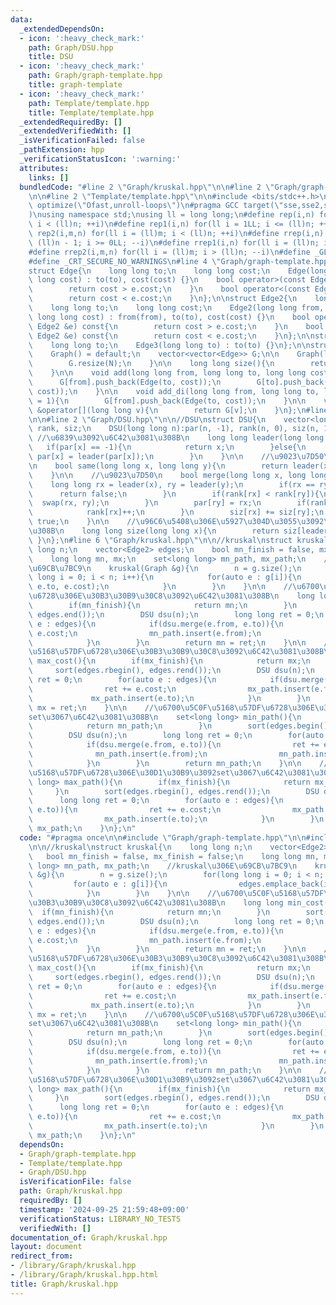 ```yaml
---
data:
  _extendedDependsOn:
  - icon: ':heavy_check_mark:'
    path: Graph/DSU.hpp
    title: DSU
  - icon: ':heavy_check_mark:'
    path: Graph/graph-template.hpp
    title: graph-template
  - icon: ':heavy_check_mark:'
    path: Template/template.hpp
    title: Template/template.hpp
  _extendedRequiredBy: []
  _extendedVerifiedWith: []
  _isVerificationFailed: false
  _pathExtension: hpp
  _verificationStatusIcon: ':warning:'
  attributes:
    links: []
  bundledCode: "#line 2 \"Graph/kruskal.hpp\"\n\n#line 2 \"Graph/graph-template.hpp\"\
    \n\n#line 2 \"Template/template.hpp\"\n\n#include <bits/stdc++.h>\n#pragma GCC\
    \ optimize(\"Ofast,unroll-loops\")\n#pragma GCC target(\"sse,sse2,sse3,ssse3,sse4,popcnt,abm,mmx,avx,avx2,tune=native\"\
    )\nusing namespace std;\nusing ll = long long;\n#define rep(i,n) for(ll i = 0LL;\
    \ i < (ll)n; ++i)\n#define rep1(i,n) for(ll i = 1LL; i <= (ll)n; ++i)\n#define\
    \ rep2(i,m,n) for(ll i = (ll)m; i < (ll)n; ++i)\n#define rrep(i,n) for(ll i =\
    \ (ll)n - 1; i >= 0LL; --i)\n#define rrep1(i,n) for(ll i = (ll)n; i > 0LL; --i)\n\
    #define rrep2(i,m,n) for(ll i = (ll)m; i > (ll)n; --i)\n#define _GLIBCXX_DEBUG\n\
    #define _CRT_SECURE_NO_WARNINGS\n#line 4 \"Graph/graph-template.hpp\"\n\n//graph_template\n\
    struct Edge{\n    long long to;\n    long long cost;\n    Edge(long long to, long\
    \ long cost) : to(to), cost(cost) {}\n    bool operator>(const Edge &e) const{\n\
    \        return cost > e.cost;\n    }\n    bool operator<(const Edge &e) const{\n\
    \        return cost < e.cost;\n    }\n};\n\nstruct Edge2{\n    long long from;\n\
    \    long long to;\n    long long cost;\n    Edge2(long long from, long long to,\
    \ long long cost) : from(from), to(to), cost(cost) {}\n    bool operator>(const\
    \ Edge2 &e) const{\n        return cost > e.cost;\n    }\n    bool operator<(const\
    \ Edge2 &e) const{\n        return cost < e.cost;\n    }\n};\n\nstruct Edge3 {\n\
    \    long long to;\n    Edge3(long long to) : to(to) {}\n};\n\nstruct Graph{\n\
    \    Graph() = default;\n    vector<vector<Edge>> G;\n\n    Graph(long long N){\n\
    \        G.resize(N);\n    }\n\n    long long size(){\n        return G.size();\n\
    \    }\n\n    void add(long long from, long long to, long long cost = 1){\n  \
    \      G[from].push_back(Edge(to, cost));\n        G[to].push_back(Edge(from,\
    \ cost));\n    }\n\n    void add_di(long long from, long long to, long long cost\
    \ = 1){\n        G[from].push_back(Edge(to, cost));\n    }\n\n    vector<Edge>\
    \ &operator[](long long v){\n        return G[v];\n    }\n};\n#line 4 \"Graph/kruskal.hpp\"\
    \n\n#line 2 \"Graph/DSU.hpp\"\n\n//DSU\nstruct DSU{\n    vector<long long> par,\
    \ rank, siz;\n    DSU(long long n):par(n, -1), rank(n, 0), siz(n, 1){}\n\n   \
    \ //\u6839\u3092\u6C42\u3081\u308B\n    long long leader(long long x){\n     \
    \   if(par[x] == -1){\n            return x;\n        }else{\n            return\
    \ par[x] = leader(par[x]);\n        }\n    }\n\n    //\u9023\u7D50\u5224\u5B9A\
    \n    bool same(long long x, long long y){\n        return leader(x) == leader(y);\n\
    \    }\n\n    //\u9023\u7D50\n    bool merge(long long x, long long y){\n    \
    \    long long rx = leader(x), ry = leader(y);\n        if(rx == ry){\n      \
    \      return false;\n        }\n        if(rank[rx] < rank[ry]){\n          \
    \  swap(rx, ry);\n        }\n        par[ry] = rx;\n        if(rank[rx] == rank[ry]){\n\
    \            rank[rx]++;\n        }\n        siz[rx] += siz[ry];\n        return\
    \ true;\n    }\n\n    //\u96C6\u5408\u306E\u5927\u304D\u3055\u3092\u6C42\u3081\
    \u308B\n    long long size(long long x){\n        return siz[leader(x)];\n   \
    \ }\n};\n#line 6 \"Graph/kruskal.hpp\"\n\n//kruskal\nstruct kruskal{\n    long\
    \ long n;\n    vector<Edge2> edges;\n    bool mn_finish = false, mx_finish = false;\n\
    \    long long mn, mx;\n    set<long long> mn_path, mx_path;\n    //kruskal\u306E\
    \u69CB\u7BC9\n    kruskal(Graph &g){\n        n = g.size();\n        for(long\
    \ long i = 0; i < n; i++){\n            for(auto e : g[i]){\n                edges.emplace_back(i,\
    \ e.to, e.cost);\n            }\n        }\n    }\n\n    //\u6700\u5C0F\u5168\u57DF\
    \u6728\u306E\u30B3\u30B9\u30C8\u3092\u6C42\u3081\u308B\n    long long min_cost(){\n\
    \        if(mn_finish){\n            return mn;\n        }\n        sort(edges.begin(),\
    \ edges.end());\n        DSU dsu(n);\n        long long ret = 0;\n        for(auto\
    \ e : edges){\n            if(dsu.merge(e.from, e.to)){\n                ret +=\
    \ e.cost;\n                mn_path.insert(e.from);\n                mn_path.insert(e.to);\n\
    \            }\n        }\n        return mn = ret;\n    }\n\n    //\u6700\u5927\
    \u5168\u57DF\u6728\u306E\u30B3\u30B9\u30C8\u3092\u6C42\u3081\u308B\n    long long\
    \ max_cost(){\n        if(mx_finish){\n            return mx;\n        }\n   \
    \     sort(edges.rbegin(), edges.rend());\n        DSU dsu(n);\n        long long\
    \ ret = 0;\n        for(auto e : edges){\n            if(dsu.merge(e.from, e.to)){\n\
    \                ret += e.cost;\n                mx_path.insert(e.from);\n   \
    \             mx_path.insert(e.to);\n            }\n        }\n        return\
    \ mx = ret;\n    }\n\n    //\u6700\u5C0F\u5168\u57DF\u6728\u306E\u30D1\u30B9\u3092\
    set\u3067\u6C42\u3081\u308B\n    set<long long> min_path(){\n        if(mn_finish){\n\
    \            return mn_path;\n        }\n        sort(edges.begin(), edges.end());\n\
    \        DSU dsu(n);\n        long long ret = 0;\n        for(auto e : edges){\n\
    \            if(dsu.merge(e.from, e.to)){\n                ret += e.cost;\n  \
    \              mn_path.insert(e.from);\n                mn_path.insert(e.to);\n\
    \            }\n        }\n        return mn_path;\n    }\n\n    //\u6700\u5927\
    \u5168\u57DF\u6728\u306E\u30D1\u30B9\u3092set\u3067\u6C42\u3081\u308B\n    set<long\
    \ long> max_path(){\n        if(mx_finish){\n            return mx_path;\n   \
    \     }\n        sort(edges.rbegin(), edges.rend());\n        DSU dsu(n);\n  \
    \      long long ret = 0;\n        for(auto e : edges){\n            if(dsu.merge(e.from,\
    \ e.to)){\n                ret += e.cost;\n                mx_path.insert(e.from);\n\
    \                mx_path.insert(e.to);\n            }\n        }\n        return\
    \ mx_path;\n    }\n};\n"
  code: "#pragma once\n\n#include \"Graph/graph-template.hpp\"\n\n#include \"Graph/DSU.hpp\"\
    \n\n//kruskal\nstruct kruskal{\n    long long n;\n    vector<Edge2> edges;\n \
    \   bool mn_finish = false, mx_finish = false;\n    long long mn, mx;\n    set<long\
    \ long> mn_path, mx_path;\n    //kruskal\u306E\u69CB\u7BC9\n    kruskal(Graph\
    \ &g){\n        n = g.size();\n        for(long long i = 0; i < n; i++){\n   \
    \         for(auto e : g[i]){\n                edges.emplace_back(i, e.to, e.cost);\n\
    \            }\n        }\n    }\n\n    //\u6700\u5C0F\u5168\u57DF\u6728\u306E\
    \u30B3\u30B9\u30C8\u3092\u6C42\u3081\u308B\n    long long min_cost(){\n      \
    \  if(mn_finish){\n            return mn;\n        }\n        sort(edges.begin(),\
    \ edges.end());\n        DSU dsu(n);\n        long long ret = 0;\n        for(auto\
    \ e : edges){\n            if(dsu.merge(e.from, e.to)){\n                ret +=\
    \ e.cost;\n                mn_path.insert(e.from);\n                mn_path.insert(e.to);\n\
    \            }\n        }\n        return mn = ret;\n    }\n\n    //\u6700\u5927\
    \u5168\u57DF\u6728\u306E\u30B3\u30B9\u30C8\u3092\u6C42\u3081\u308B\n    long long\
    \ max_cost(){\n        if(mx_finish){\n            return mx;\n        }\n   \
    \     sort(edges.rbegin(), edges.rend());\n        DSU dsu(n);\n        long long\
    \ ret = 0;\n        for(auto e : edges){\n            if(dsu.merge(e.from, e.to)){\n\
    \                ret += e.cost;\n                mx_path.insert(e.from);\n   \
    \             mx_path.insert(e.to);\n            }\n        }\n        return\
    \ mx = ret;\n    }\n\n    //\u6700\u5C0F\u5168\u57DF\u6728\u306E\u30D1\u30B9\u3092\
    set\u3067\u6C42\u3081\u308B\n    set<long long> min_path(){\n        if(mn_finish){\n\
    \            return mn_path;\n        }\n        sort(edges.begin(), edges.end());\n\
    \        DSU dsu(n);\n        long long ret = 0;\n        for(auto e : edges){\n\
    \            if(dsu.merge(e.from, e.to)){\n                ret += e.cost;\n  \
    \              mn_path.insert(e.from);\n                mn_path.insert(e.to);\n\
    \            }\n        }\n        return mn_path;\n    }\n\n    //\u6700\u5927\
    \u5168\u57DF\u6728\u306E\u30D1\u30B9\u3092set\u3067\u6C42\u3081\u308B\n    set<long\
    \ long> max_path(){\n        if(mx_finish){\n            return mx_path;\n   \
    \     }\n        sort(edges.rbegin(), edges.rend());\n        DSU dsu(n);\n  \
    \      long long ret = 0;\n        for(auto e : edges){\n            if(dsu.merge(e.from,\
    \ e.to)){\n                ret += e.cost;\n                mx_path.insert(e.from);\n\
    \                mx_path.insert(e.to);\n            }\n        }\n        return\
    \ mx_path;\n    }\n};\n"
  dependsOn:
  - Graph/graph-template.hpp
  - Template/template.hpp
  - Graph/DSU.hpp
  isVerificationFile: false
  path: Graph/kruskal.hpp
  requiredBy: []
  timestamp: '2024-09-25 21:59:48+09:00'
  verificationStatus: LIBRARY_NO_TESTS
  verifiedWith: []
documentation_of: Graph/kruskal.hpp
layout: document
redirect_from:
- /library/Graph/kruskal.hpp
- /library/Graph/kruskal.hpp.html
title: Graph/kruskal.hpp
---
```

